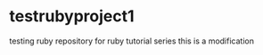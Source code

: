 testrubyproject1
================

testing ruby repository for ruby tutorial series
this is a modification